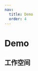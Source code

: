 ```yaml
---
nav:
  title: Demo
  order: 4
---
```


# Demo

## 工作空间

<code src="./demos/workspace-demo.tsx" background="var(--main-bg-color)" title="实时跟随-" iframe=540></code>
<code src="./demos/workspace-file-demo.tsx" background="var(--main-bg-color)" title="文件" iframe=540></code>
